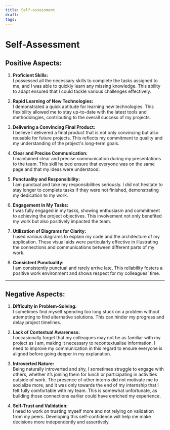 ```yaml
---
title: Self-assessment
draft: 
tags:
---
```

# Self-Assessment

## **Positive Aspects:**

1. **Proficient Skills:**  
    I possessed all the necessary skills to complete the tasks assigned to me, and I was able to quickly learn any missing knowledge. This ability to adapt ensured that I could tackle various challenges effectively.
    
2. **Rapid Learning of New Technologies:**  
    I demonstrated a quick aptitude for learning new technologies. This flexibility allowed me to stay up-to-date with the latest tools and methodologies, contributing to the overall success of my projects.
    
3. **Delivering a Convincing Final Product:**  
    I believe I delivered a final product that is not only convincing but also reusable for future projects. This reflects my commitment to quality and my understanding of the project's long-term goals.
    
4. **Clear and Precise Communication:**  
    I maintained clear and precise communication during my presentations to the team. This skill helped ensure that everyone was on the same page and that my ideas were understood.
    
5. **Punctuality and Responsibility:**  
    I am punctual and take my responsibilities seriously. I did not hesitate to stay longer to complete tasks if they were not finished, demonstrating my dedication to my work.
    
6. **Engagement in My Tasks:**  
    I was fully engaged in my tasks, showing enthusiasm and commitment to achieving the project objectives. This involvement not only benefited my work but also positively impacted the team.
    
7. **Utilization of Diagrams for Clarity:**  
    I used various diagrams to explain my code and the architecture of my application. These visual aids were particularly effective in illustrating the connections and communications between different parts of my work.
    
8. **Consistent Punctuality:**  
    I am consistently punctual and rarely arrive late. This reliability fosters a positive work environment and shows respect for my colleagues’ time.
    

---

## **Negative Aspects:**

1. **Difficulty in Problem-Solving:**  
    I sometimes find myself spending too long stuck on a problem without attempting to find alternative solutions. This can hinder my progress and delay project timelines.
    
2. **Lack of Contextual Awareness:**  
    I occasionally forget that my colleagues may not be as familiar with my project as I am, making it necessary to recontextualise information. I need to improve my communication in this regard to ensure everyone is aligned before going deeper in my explanation.
    
3. **Introverted Nature:**  
    Being naturally introverted and shy, I sometimes struggle to engage with others, whether it’s joining them for lunch or participating in activities outside of work. The presence of other interns did not motivate me to socialize more, and it was only towards the end of my internship that I felt fully comfortable with my team. This is somewhat unfortunate, as building those connections earlier could have enriched my experience.
    
4. **Self-Trust and Validation:**  
    I need to work on trusting myself more and not relying on validation from my peers. Developing this self-confidence will help me make decisions more independently and assertively. 
